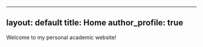 

---
layout: default
title: Home
author_profile: true
---


Welcome to my personal academic website!
